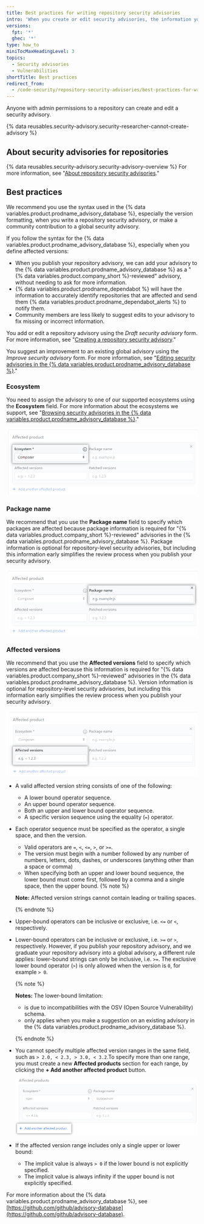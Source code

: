 ```yaml
---
title: Best practices for writing repository security advisories
intro: 'When you create or edit security advisories, the information you provide is easier for other users to understand when you specify the ecosystem, package name, and affected versions using the standard formats.'
versions:
  fpt: '*'
  ghec: '*'
type: how_to
miniTocMaxHeadingLevel: 3
topics:
  - Security advisories
  - Vulnerabilities
shortTitle: Best practices
redirect_from:
  - /code-security/repository-security-advisories/best-practices-for-writing-repository-security-advisories
---
```


Anyone with admin permissions to a repository can create and edit a security advisory.

{% data reusables.security-advisory.security-researcher-cannot-create-advisory %}

## About security advisories for repositories

{% data reusables.security-advisory.security-advisory-overview %} For more information, see "[About repository security advisories](/code-security/repository-security-advisories/about-github-security-advisories-for-repositories)."

## Best practices

We recommend you use the syntax used in the {% data variables.product.prodname_advisory_database %}, especially the version formatting, when you write a repository security advisory, or make a community contribution to a global security advisory.

If you follow the syntax for the {% data variables.product.prodname_advisory_database %}, especially when you define affected versions:
- When you publish your repository advisory, we can add your advisory to the {% data variables.product.prodname_advisory_database %} as a "{% data variables.product.company_short %}-reviewed" advisory, without needing to ask for more information.
- {% data variables.product.prodname_dependabot %} will have the information to accurately identify repositories that are affected and send them {% data variables.product.prodname_dependabot_alerts %} to notify them.
- Community members are less likely to suggest edits to your advisory to fix missing or incorrect information.

You add or edit a repository advisory using the _Draft security advisory_ form. For more information, see "[Creating a repository security advisory](/code-security/repository-security-advisories/creating-a-repository-security-advisory)." 

You suggest an improvement to an existing global advisory using the _Improve security advisory_ form. For more information, see "[Editing security advisories in the {% data variables.product.prodname_advisory_database %}](/code-security/dependabot/dependabot-alerts/editing-security-advisories-in-the-github-advisory-database)."

### Ecosystem

You need to assign the advisory to one of our supported ecosystems using the **Ecosystem** field. For more information about the ecosystems we support, see "[Browsing security advisories in the {% data variables.product.prodname_advisory_database %}](/code-security/dependabot/dependabot-alerts/browsing-security-advisories-in-the-github-advisory-database#github-reviewed-advisories)."

![Screenshot highlighting the Ecosystem field on the form](/assets/images/help/security/security-advisory-ecosystem.png)

### Package name

We recommend that you use the **Package name** field to specify which packages are affected because package information is required for "{% data variables.product.company_short %}-reviewed" advisories in the {% data variables.product.prodname_advisory_database %}. Package information is optional for repository-level security advisories, but including this information early simplifies the review process when you publish your security advisory.

![Screenshot highlighting the Package name on the form](/assets/images/help/security/security-advisory-package-name.png)

### Affected versions

We recommend that you use the **Affected versions** field to specify which versions are affected because this information is required for "{% data variables.product.company_short %}-reviewed" advisories in the {% data variables.product.prodname_advisory_database %}. Version information is optional for repository-level security advisories, but including this information early simplifies the review process when you publish your security advisory.

![Screenshot highlighting the Affected versions field](/assets/images/help/security/security-advisory-affected-versions.png)

- A valid affected version string consists of one of the following:
   - A lower bound operator sequence.
   - An upper bound operator sequence.
   - Both an upper and lower bound operator sequence.
   - A specific version sequence using the equality (`=`) operator.
- Each operator sequence must be specified as the operator, a single space, and then the version.
   - Valid operators are `=`, `<`, `<=`, `>`, or `>=`.
   - The version must begin with a number followed by any number of numbers, letters, dots, dashes, or underscores (anything other than a space or comma)
   - When specifying both an upper and lower bound sequence, the lower bound must come first, followed by a comma and a single space, then the upper bound.
   {% note %}

   **Note:** Affected version strings cannot contain leading or trailing spaces.

   {% endnote %}

- Upper-bound operators can be inclusive or exclusive, i.e. `<=` or `<`, respectively.
- Lower-bound operators can be inclusive or exclusive, i.e. `>=` or `>`, respectively. However, if you publish your repository advisory, and we graduate your repository advisory into a global advisory, a different rule applies: lower-bound strings can only be inclusive, i.e. `>=`. The exclusive lower bound operator (`>`) is only allowed when the version is `0`, for example `> 0`.

  {% note %}

  **Notes:** The lower-bound limitation:
   - is due to incompatibilities with the OSV (Open Source Vulnerability) schema.
   - only applies when you make a suggestion on an existing advisory in the {% data variables.product.prodname_advisory_database %}.

  {% endnote %}

- You cannot specify multiple affected version ranges in the same field, such as `> 2.0, < 2.3, > 3.0, < 3.2`.To specify more than one range, you must create a new **Affected products** section for each range, by clicking the **+ Add another affected product** button.

  ![Screenshot highlighting the button to use to add multiple affected version ranges](/assets/images/help/security/security-advisory-add-another-affected-product.png)
 - If the affected version range includes only a single upper or lower bound:
   - The implicit value is always `> 0` if the lower bound is not explicitly specified.
   - The implicit value is always infinity if the upper bound is not explicitly specified.

For more information about the {% data variables.product.prodname_advisory_database %}, see [https://github.com/github/advisory-database](https://github.com/github/advisory-database).
